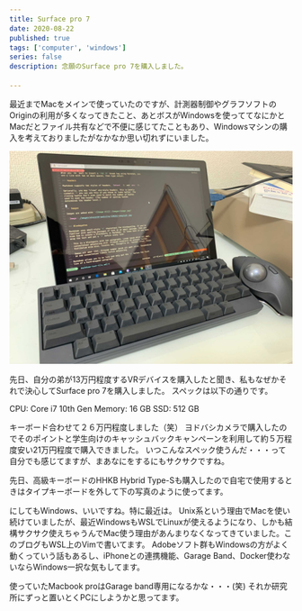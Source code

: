 ```yaml
---
title: Surface pro 7
date: 2020-08-22
published: true
tags: ['computer', 'windows']
series: false
description: 念願のSurface pro 7を購入しました。

---
```


最近までMacをメインで使っていたのですが、計測器制御やグラフソフトのOriginの利用が多くなってきたこと、あとボスがWindowsを使っててなにかとMacだとファイル共有などで不便に感じてたこともあり、Windowsマシンの購入を考えておりましたがなかなか思い切れずにいました。

![Image](./images/IMG_1471.jpg)


先日、自分の弟が13万円程度するVRデバイスを購入したと聞き、私もなぜかそれで決心してSurface pro 7を購入しました。
スペックは以下の通りです。

CPU: Core i7 10th Gen
Memory: 16 GB
SSD: 512 GB

キーボード合わせて２６万円程度しました（笑）
ヨドバシカメラで購入したのでそのポイントと学生向けのキャッシュバックキャンペーンを利用して約５万程度安い21万円程度で購入できました。
いつこんなスペック使うんだ・・・って自分でも感じてますが、まあなにをするにもサクサクですね。

先日、高級キーボードのHHKB Hybrid Type-Sも購入したので自宅で使用するときはタイプキーボードを外して下の写真のように使ってます。


にしてもWindows、いいですね。特に最近は。
Unix系という理由でMacを使い続けていましたが、最近WindowsもWSLでLinuxが使えるようになり、しかも結構サクサク使えちゃうんでMac使う理由があんまりなくなってきていました。このブログもWSL上のVimで書いてます。
Adobeソフト群もWindowsの方がよく動くっていう話もあるし、iPhoneとの連携機能、Garage Band、Docker使わないならWindows一択な気もしてます。

使っていたMacbook proはGarage band専用になるかな・・・(笑)
それか研究所にずっと置いとくPCにしようかと思ってます。

